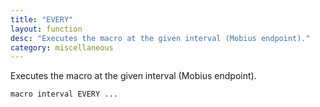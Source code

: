 ```yaml
---
title: "EVERY"
layout: function
desc: "Executes the macro at the given interval (Mobius endpoint)."
category: miscellaneous
---
```


Executes the macro at the given interval (Mobius endpoint).

```
macro interval EVERY ...
```